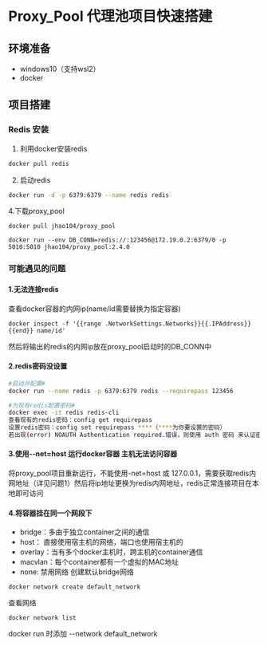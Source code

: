 # Proxy_Pool 代理池项目快速搭建

## 环境准备
* windows10（支持wsl2）
* docker

## 项目搭建

### Redis 安装
1.  利用docker安装redis
```bash
docker pull redis
```

2.  启动redis

```bash
docker run -d -p 6379:6379 --name redis redis
```

4.下载proxy_pool
```
docker pull jhao104/proxy_pool

docker run --env DB_CONN=redis://:123456@172.19.0.2:6379/0 -p 5010:5010 jhao104/proxy_pool:2.4.0
```

### 可能遇见的问题
#### 1.无法连接redis
查看docker容器的内网ip(name/id需要替换为指定容器)
```
docker inspect -f '{{range .NetworkSettings.Networks}}{{.IPAddress}}{{end}} name/id'
```
然后将输出的redis的内网ip放在proxy_pool启动时的DB_CONN中

#### 2.redis密码没设置
```bash
#启动并配置#
docker run --name redis -p 6379:6379 redis --requirepass 123456

#为现有redis配置密码#
docker exec -it redis redis-cli
查看现有的redis密码：config get requirepass
设置redis密码：config set requirepass ****（****为你要设置的密码）
若出现(error) NOAUTH Authentication required.错误，则使用 auth 密码 来认证密码
```
#### 3.使用--net=host 运行docker容器 主机无法访问容器
将proxy_pool项目重新运行，不能使用-net=host 或 127.0.0.1，需要获取redis内网地址（详见问题1）然后将ip地址更换为redis内网地址，redis正常连接项目在本地即可访问
#### 4.将容器挂在同一个网段下
* bridge：多由于独立container之间的通信
* host： 直接使用宿主机的网络，端口也使用宿主机的
* overlay：当有多个docker主机时，跨主机的container通信
* macvlan：每个container都有一个虚拟的MAC地址
* none: 禁用网络
创建默认bridge网络
```
docker network create default_network
```
查看网络
```
docker network list
```
docker run 时添加 --network default_network

